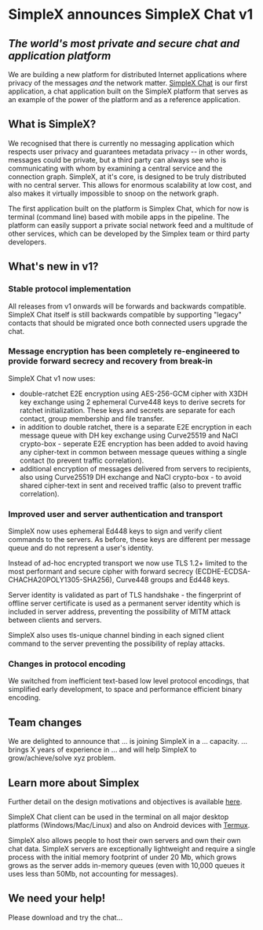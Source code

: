 # SimpleX announces SimpleX Chat v1
## _The world's most private and secure chat and application platform_

We are building a new platform for distributed Internet applications where privacy of the messages _and_ the network matter. [SimpleX Chat](https://github.com/simplex-chat/simplex-chat) is our first application, a chat application built on the SimpleX platform that  serves as an example of the power of the platform and as a reference application.

## What is SimpleX?

We recognised that there is currently no messaging application which respects user privacy and guarantees metadata privacy -- in other words, messages could be private, but a third party can always see who is communicating with whom by examining a central service and the connection graph.  SimpleX, at it's core, is designed to be truly distributed with no central server.  This allows for enormous scalability at low cost, and also makes it virtually impossible to snoop on the network graph.

The first application built on the platform is Simplex Chat, which for now is terminal (command line) based with mobile apps in the pipeline.  The platform can easily support a private social network feed and a multitude of other services, which can be developed by the Simplex team or third party developers.

## What's new in v1?

### Stable protocol implementation
All releases from v1 onwards will be forwards and backwards compatible. SimpleX Chat itself is still backwards compatible by supporting "legacy" contacts that should be migrated once both connected users upgrade the chat.

### Message encryption has been completely re-engineered to provide forward secrecy and recovery from break-in

SimpleX Chat v1 now uses:

- double-ratchet E2E encryption using AES-256-GCM cipher with X3DH key exchange using 2 ephemeral Curve448 keys to derive secrets for ratchet initialization. These keys and secrets are separate for each contact, group membership and file transfer.
- in addition to double ratchet, there is a separate E2E encryption in each message queue with DH key exchange using Curve25519 and NaCl crypto-box - seperate E2E encryption has been added to avoid having any cipher-text in common between message queues withing a single contact (to prevent traffic correlation).
- additional encryption of messages delivered from servers to recipients, also using Curve25519 DH exchange and NaCl crypto-box - to avoid shared cipher-text in sent and received traffic (also to prevent traffic correlation).

### Improved user and server authentication and transport
SimpleX now uses ephemeral Ed448 keys to sign and verify client commands to the servers. As before, these keys are different per message queue and do not represent a user's identity.

Instead of ad-hoc encrypted transport we now use TLS 1.2+ limited to the most performant and secure cipher with forward secrecy (ECDHE-ECDSA-CHACHA20POLY1305-SHA256), Curve448 groups and Ed448 keys.

Server identity is validated as part of TLS handshake - the fingerprint of offline server certificate is used as a permanent server identity which is included in server address, preventing the possibility of MITM attack between clients and servers.

SimpleX also uses tls-unique channel binding in each signed client command to the server preventing the possibility of replay attacks.


### Changes in protocol encoding

We switched from inefficient text-based low level protocol encodings, that simplified early development, to space and performance efficient binary encoding.



## Team changes

We are delighted to announce that ... is joining SimpleX in a ... capacity. ... brings X years of experience in ... and will help SimpleX to grow/achieve/solve xyz problem.



## Learn more about Simplex

Further detail on the design motivations and objectives is available [here](https://github.com/simplex-chat/simplex-chat/blob/blog/simplex.md).

SimpleX Chat client can be used in the terminal on all major desktop platforms (Windows/Mac/Linux) and also on Android devices with [Termux](https://github.com/termux).

SimpleX also allows people to host their own servers and own their own chat data. SimpleX servers are exceptionally lightweight and require a single process with the initial memory footprint of under 20 Mb, which grows grows as the server adds in-memory queues (even with 10,000 queues it uses less than 50Mb, not accounting for messages).



## We need your help!

Please download and try the chat...




